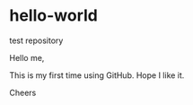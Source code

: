# hello-world
test repository

Hello me,

This is my first time using GitHub. Hope I like it.

Cheers
